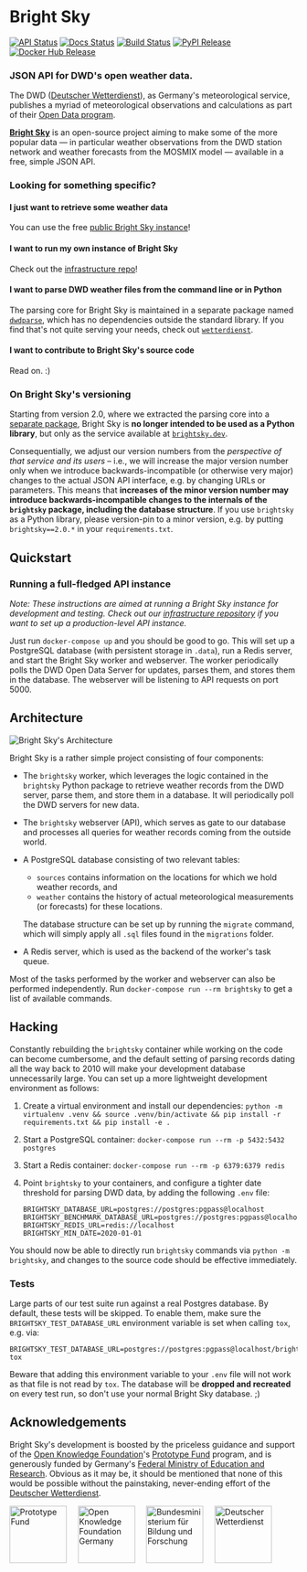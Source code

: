 # Bright Sky

[![API Status](https://img.shields.io/website?down_message=offline&label=api&up_message=online&url=https%3A%2F%2Fapi.brightsky.dev%2F)](https://api.brightsky.dev/)
[![Docs Status](https://img.shields.io/website?down_message=offline&label=docs&up_message=online&url=https%3A%2F%2Fbrightsky.dev%2Fdocs%2F)](https://brightsky.dev/docs/)
[![Build Status](https://img.shields.io/github/actions/workflow/status/jdemaeyer/brightsky/main.yml)](https://github.com/jdemaeyer/brightsky/actions)
[![PyPI Release](https://img.shields.io/pypi/v/brightsky)](https://pypi.org/project/brightsky/)
[![Docker Hub Release](https://img.shields.io/docker/v/jdemaeyer/brightsky/latest?label=docker)](https://hub.docker.com/r/jdemaeyer/brightsky)

### JSON API for DWD's open weather data.

The DWD ([Deutscher Wetterdienst](https://www.dwd.de/)), as Germany's
meteorological service, publishes a myriad of meteorological observations and
calculations as part of their [Open Data
program](https://www.dwd.de/DE/leistungen/opendata/opendata.html).

[**Bright Sky**](https://brightsky.dev/) is an open-source project aiming to
make some of the more popular data — in particular weather observations from
the DWD station network and weather forecasts from the MOSMIX model — available
in a free, simple JSON API.


### Looking for something specific?

#### I just want to retrieve some weather data

You can use the free [public Bright Sky instance](https://brightsky.dev/)!

#### I want to run my own instance of Bright Sky

Check out the [infrastructure
repo](https://github.com/jdemaeyer/brightsky-infrastructure/)!

#### I want to parse DWD weather files from the command line or in Python

The parsing core for Bright Sky is maintained in a separate package named
[`dwdparse`](https://github.com/jdemaeyer/dwdparse), which has no dependencies
outside the standard library. If you find that's not quite serving your needs,
check out [`wetterdienst`](https://github.com/earthobservations/wetterdienst).

#### I want to contribute to Bright Sky's source code

Read on. :)


### On Bright Sky's versioning

Starting from version 2.0, where we extracted the parsing core into a [separate
package](https://github.com/jdemaeyer/dwdparse), Bright Sky is **no longer
intended to be used as a Python library**, but only as the service available at
[`brightsky.dev`](https://brightsky.dev/).

Consequentially, we adjust our version numbers from the _perspective of that
service and its users_ – i.e., we will increase the major version number only
when we introduce backwards-incompatible (or otherwise very major) changes to
the actual JSON API interface, e.g. by changing URLs or parameters. This means
that **increases of the minor version number may introduce
backwards-incompatible changes to the internals of the `brightsky` package,
including the database structure**. If you use `brightsky` as a Python library,
please version-pin to a minor version, e.g. by putting `brightsky==2.0.*` in
your `requirements.txt`.


## Quickstart

### Running a full-fledged API instance

_Note: These instructions are aimed at running a Bright Sky instance for
development and testing. Check out our [infrastructure
repository](https://github.com/jdemaeyer/brightsky-infrastructure/) if you want
to set up a production-level API instance._

Just run `docker-compose up` and you should be good to go. This will set up a
PostgreSQL database (with persistent storage in `.data`), run a Redis server,
and start the Bright Sky worker and webserver. The worker periodically polls
the DWD Open Data Server for updates, parses them, and stores them in the
database. The webserver will be listening to API requests on port 5000.


## Architecture

![Bright Sky's Architecture](docs/img/architecture.svg)

Bright Sky is a rather simple project consisting of four components:

 * The `brightsky` worker, which leverages the logic contained in the
   `brightsky` Python package to retrieve weather records from the DWD server,
   parse them, and store them in a database. It will periodically poll the DWD
   servers for new data.

 * The `brightsky` webserver (API), which serves as gate to our database and
   processes all queries for weather records coming from the outside world.

 * A PostgreSQL database consisting of two relevant tables:

    * `sources` contains information on the locations for which we hold weather
      records, and
    * `weather` contains the history of actual meteorological measurements (or
      forecasts) for these locations.

   The database structure can be set up by running the `migrate` command, which
   will simply apply all `.sql` files found in the `migrations` folder.

 * A Redis server, which is used as the backend of the worker's task queue.

Most of the tasks performed by the worker and webserver can also be performed
independently. Run `docker-compose run --rm brightsky` to get a list of
available commands.


## Hacking

Constantly rebuilding the `brightsky` container while working on the code can
become cumbersome, and the default setting of parsing records dating all the
way back to 2010 will make your development database unnecessarily large. You
can set up a more lightweight development environment as follows:

 1. Create a virtual environment and install our dependencies:
    `python -m virtualenv .venv && source .venv/bin/activate && pip install -r
    requirements.txt && pip install -e .`

 2. Start a PostgreSQL container:
    `docker-compose run --rm -p 5432:5432 postgres`

 3. Start a Redis container:
    `docker-compose run --rm -p 6379:6379 redis`

 4. Point `brightsky` to your containers, and configure a tighter date
    threshold for parsing DWD data, by adding the following `.env` file:
    ```
    BRIGHTSKY_DATABASE_URL=postgres://postgres:pgpass@localhost
    BRIGHTSKY_BENCHMARK_DATABASE_URL=postgres://postgres:pgpass@localhost/benchmark
    BRIGHTSKY_REDIS_URL=redis://localhost
    BRIGHTSKY_MIN_DATE=2020-01-01
    ```

You should now be able to directly run `brightsky` commands via `python -m
brightsky`, and changes to the source code should be effective immediately.


### Tests

Large parts of our test suite run against a real Postgres database. By default,
these tests will be skipped. To enable them, make sure the
`BRIGHTSKY_TEST_DATABASE_URL` environment variable is set when calling `tox`,
e.g. via:
```
BRIGHTSKY_TEST_DATABASE_URL=postgres://postgres:pgpass@localhost/brightsky_test tox
```

Beware that adding this environment variable to your `.env` file will not work
as that file is not read by `tox`. The database will be **dropped and
recreated** on every test run, so don't use your normal Bright Sky database. ;)


## Acknowledgements

Bright Sky's development is boosted by the priceless guidance and support of
the [Open Knowledge Foundation](https://www.okfn.de/)'s [Prototype
Fund](https://prototypefund.de/) program, and is generously funded by Germany's
[Federal Ministry of Education and Research](https://www.bmbf.de/). Obvious as
it may be, it should be mentioned that none of this would be possible without
the painstaking, never-ending effort of the [Deutscher
Wetterdienst](https://www.dwd.de/).

<a href="https://prototypefund.de/"><img src="docs/img/pf.svg" alt="Prototype Fund" height="100"></a>&nbsp;&nbsp;&nbsp;&nbsp;
<a href="https://okfn.de/"><img src="docs/img/okfde.svg" alt="Open Knowledge Foundation Germany" height="100"></a>&nbsp;&nbsp;&nbsp;&nbsp;
<a href="https://www.bmbf.de/"><img src="docs/img/bmbf.svg" alt="Bundesministerium für Bildung und Forschung" height="100"></a>&nbsp;&nbsp;&nbsp;&nbsp;
<a href="https://www.dwd.de/"><img src="docs/img/dwd.svg" alt="Deutscher Wetterdienst" height="100"></a>
